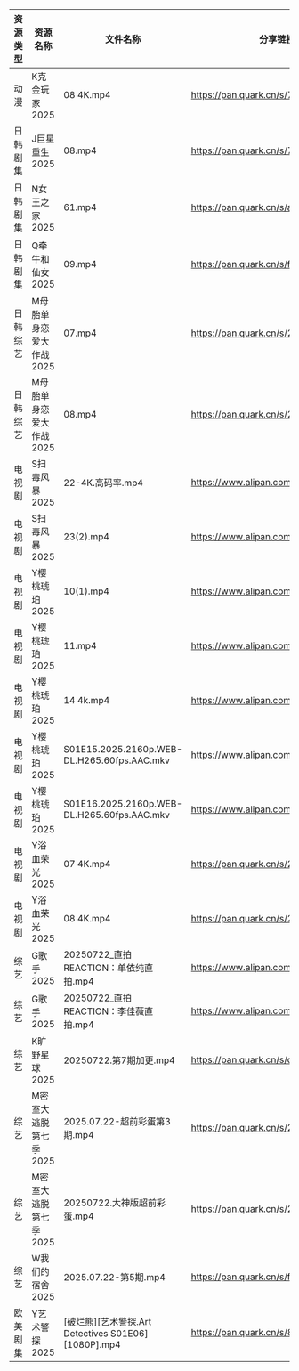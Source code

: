 | 资源类型 | 资源名称           | 文件名称                                         | 分享链接                                 | 更新时间                |
| ---- | -------------- | -------------------------------------------- | ------------------------------------ | ------------------- |
| 动漫   | K克金玩家2025      | 08 4K.mp4                                    | https://pan.quark.cn/s/746f246d3892  | 2025-07-22 16:24:25 |
| 日韩剧集 | J巨星重生2025      | 08.mp4                                       | https://pan.quark.cn/s/7c0af2ff15ea  | 2025-07-22 16:23:28 |
| 日韩剧集 | N女王之家2025      | 61.mp4                                       | https://pan.quark.cn/s/a85463f38f49  | 2025-07-22 16:27:24 |
| 日韩剧集 | Q牵牛和仙女2025     | 09.mp4                                       | https://pan.quark.cn/s/fa4d2baf941b  | 2025-07-22 10:29:02 |
| 日韩综艺 | M母胎单身恋爱大作战2025 | 07.mp4                                       | https://pan.quark.cn/s/245ba43dac52  | 2025-07-22 16:41:48 |
| 日韩综艺 | M母胎单身恋爱大作战2025 | 08.mp4                                       | https://pan.quark.cn/s/245ba43dac52  | 2025-07-22 16:41:58 |
| 电视剧  | S扫毒风暴2025      | 22-4K.高码率.mp4                                | https://www.alipan.com/s/xJVHLWPiXhk | 2025-07-22 00:02:54 |
| 电视剧  | S扫毒风暴2025      | 23(2).mp4                                    | https://www.alipan.com/s/xJVHLWPiXhk | 2025-07-22 20:02:45 |
| 电视剧  | Y樱桃琥珀2025      | 10(1).mp4                                    | https://www.alipan.com/s/YjTHBdSwzrA | 2025-07-22 16:03:07 |
| 电视剧  | Y樱桃琥珀2025      | 11.mp4                                       | https://www.alipan.com/s/YjTHBdSwzrA | 2025-07-22 16:03:06 |
| 电视剧  | Y樱桃琥珀2025      | 14 4k.mp4                                    | https://www.alipan.com/s/YjTHBdSwzrA | 2025-07-22 16:03:05 |
| 电视剧  | Y樱桃琥珀2025      | S01E15.2025.2160p.WEB-DL.H265.60fps.AAC.mkv  | https://www.alipan.com/s/YjTHBdSwzrA | 2025-07-22 16:03:05 |
| 电视剧  | Y樱桃琥珀2025      | S01E16.2025.2160p.WEB-DL.H265.60fps.AAC.mkv  | https://www.alipan.com/s/YjTHBdSwzrA | 2025-07-22 16:03:04 |
| 电视剧  | Y浴血荣光2025      | 07 4K.mp4                                    | https://pan.quark.cn/s/2b8677d19fa0  | 2025-07-22 10:36:31 |
| 电视剧  | Y浴血荣光2025      | 08 4K.mp4                                    | https://pan.quark.cn/s/2b8677d19fa0  | 2025-07-22 10:36:35 |
| 综艺   | G歌手2025        | 20250722_直拍REACTION：单依纯直拍.mp4                | https://www.alipan.com/s/BnAVvcGrxme | 2025-07-22 14:03:27 |
| 综艺   | G歌手2025        | 20250722_直拍REACTION：李佳薇直拍.mp4                | https://www.alipan.com/s/BnAVvcGrxme | 2025-07-22 14:03:27 |
| 综艺   | K旷野星球2025      | 20250722.第7期加更.mp4                           | https://pan.quark.cn/s/d0c62909cc55  | 2025-07-22 16:40:44 |
| 综艺   | M密室大逃脱第七季2025  | 2025.07.22-超前彩蛋第3期.mp4                       | https://pan.quark.cn/s/2355829faf33  | 2025-07-22 16:41:34 |
| 综艺   | M密室大逃脱第七季2025  | 20250722.大神版超前彩蛋.mp4                         | https://pan.quark.cn/s/2355829faf33  | 2025-07-22 21:41:45 |
| 综艺   | W我们的宿舍2025     | 2025.07.22-第5期.mp4                           | https://pan.quark.cn/s/f9a388d84b7d  | 2025-07-22 16:42:59 |
| 欧美剧集 | Y艺术警探2025      | [破烂熊][艺术警探.Art Detectives S01E06][1080P].mp4 | https://pan.quark.cn/s/8db0f6313b89  | 2025-07-22 16:37:36 |
